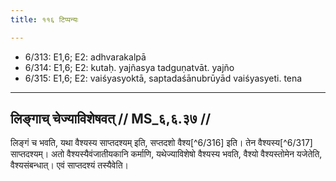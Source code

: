 ```yaml
---
title: ११६ टिप्पन्यः

---
```

- 6/313: E1,6; E2: adhvarakalpā
- 6/314: E1,6; E2: kutaḥ. yajñasya tadguṇatvāt. yajño
- 6/315: E1,6; E2: vaiśyasyoktā, saptadaśānubrūyād vaiśyasyeti. tena

____________________________________________


## लिङ्गाच् चेज्याविशेषवत् // MS_६,६.३७ //

लिङ्गं च भवति, यथा वैश्यस्य साप्तदश्यम् इति, सप्तदशो वैश्य[^6/316] इति। तेन वैश्यस्य[^6/317] साप्तदश्यम्। अतो वैश्यस्यैवंजातीयकानि कर्माणि, यथेज्याविशेषो वैश्यस्य भवति, वैश्यो वैश्यस्तोमेन यजेतेति, वैश्यसंबन्धात्। एवं साप्तदश्यं तस्यैवेति।
